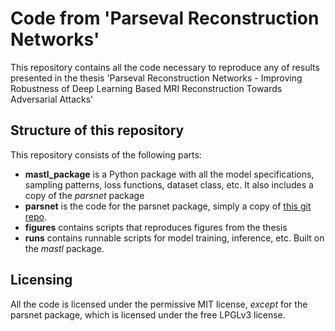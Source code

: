 # Code from 'Parseval Reconstruction Networks'

This repository contains all the code necessary to reproduce any of results presented in the thesis 'Parseval Reconstruction Networks - Improving Robustness of Deep Learning Based MRI Reconstruction Towards Adversarial Attacks'

## Structure of this repository
This repository consists of the following parts:

 * **mastl_package** is a Python package with all the model specifications, sampling patterns, loss functions, dataset class, etc. It also includes a copy of the _parsnet_ package
 * **parsnet** is the code for the parsnet package, simply a copy of [this git repo](https://github.com/mathialo/parsnet).
 * **figures** contains scripts that reproduces figures from the thesis
 * **runs** contains runnable scripts for model training, inference, etc. Built on the _mastl_ package.


## Licensing
All the code is licensed under the permissive MIT license, _except_ for the parsnet package, which is licensed under the free LPGLv3 license. 
